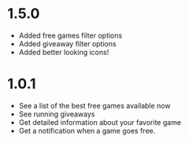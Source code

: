 # 1.5.0

- Added free games filter options
- Added giveaway filter options
- Added better looking icons!

# 1.0.1

- See a list of the best free games available now
- See running giveaways
- Get detailed information about your favorite game
- Get a notification when a game goes free.